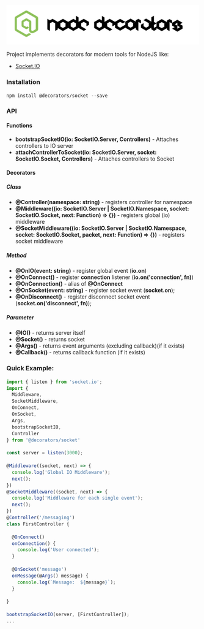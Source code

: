 ![Node Decorators](https://github.com/serhiisol/node-decorators/blob/master/decorators.png?raw=true)

Project implements decorators for modern tools for NodeJS like:
- [Socket.IO]

### Installation
```
npm install @decorators/socket --save
```
### API
#### Functions
* **bootstrapSocketIO(io: SocketIO.Server, Controllers)** -  Attaches controllers to IO server
* **attachControllerToSocket(io: SocketIO.Server, socket: SocketIO.Socket, Controllers)** -  Attaches controllers to Socket
 
#### Decorators
##### Class
* **@Controller(namespace: string)** - registers controller for namespace
* **@Middleware((io: SocketIO.Server | SocketIO.Namespace, socket: SocketIO.Socket, next: Function) => {})** - registers global (io) middleware
* **@SocketMiddleware((io: SocketIO.Server | SocketIO.Namespace, socket: SocketIO.Socket, packet, next: Function) => {})** - registers socket middleware

##### Method
* **@OnIO(event: string)** - register global event (**io.on**)
* **@OnConnect()** - register **connection** listener (**io.on('connection', fn)**)
* **@OnConnection()** - alias of **@OnConnect**
* **@OnSocket(event: string)** - register socket event (**socket.on**);
* **@OnDisconnect()** - register disconnect socket event (**socket.on('disconnect', fn)**);

##### Parameter
* **@IO()** - returns server itself
* **@Socket()** - returns socket
* **@Args()** - returns event arguments (excluding callback)(if it exists)
* **@Callback()** - returns callback function (if it exists)

### Quick Example:
```typescript
import { listen } from 'socket.io';
import {
  Middleware,
  SocketMiddleware,
  OnConnect,
  OnSocket,
  Args,
  bootstrapSocketIO,
  Controller
} from '@decorators/socket'

const server = listen(3000);

@Middleware((socket, next) => {
  console.log('Global IO Middleware');
  next();
})
@SocketMiddleware((socket, next) => {
  console.log('Middleware for each single event');
  next();
})
@Controller('/messaging')
class FirstController {

  @OnConnect()
  onConnection() {
    console.log('User connected');
  }

  @OnSocket('message')
  onMessage(@Args() message) {
    console.log(`Message:  ${message}`);
  }

}

bootstrapSocketIO(server, [FirstController]);
...
```
[Socket.IO]:http://socket.io/
